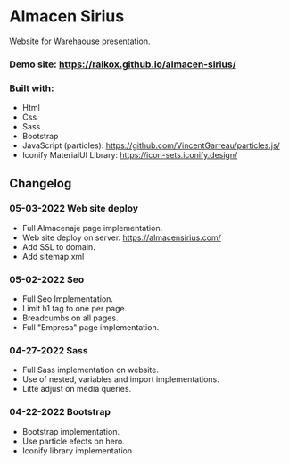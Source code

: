 # Almacen Sirius
Website for Warehaouse presentation.

### Demo site: https://raikox.github.io/almacen-sirius/

### Built with:
* Html
* Css
* Sass
* Bootstrap
* JavaScript (particles): https://github.com/VincentGarreau/particles.js/ 
* Iconify MaterialUI Library: https://icon-sets.iconify.design/

## Changelog

### 05-03-2022 Web site deploy
- Full Almacenaje page implementation.
- Web site deploy on server. https://almacensirius.com/
- Add SSL to domain.
- Add sitemap.xml

### 05-02-2022 Seo
- Full Seo Implementation.
- Limit h1 tag to one per page.
- Breadcumbs on all pages.
- Full "Empresa" page implementation.

### 04-27-2022 Sass
- Full Sass implementation on website.
- Use of nested, variables and import implementations.
- Litte adjust on media queries.

### 04-22-2022 Bootstrap
- Bootstrap implementation.
- Use particle efects on hero.
- Iconify library implementation


<!--By John Kevin Montes De Oca Vizcarra-->
